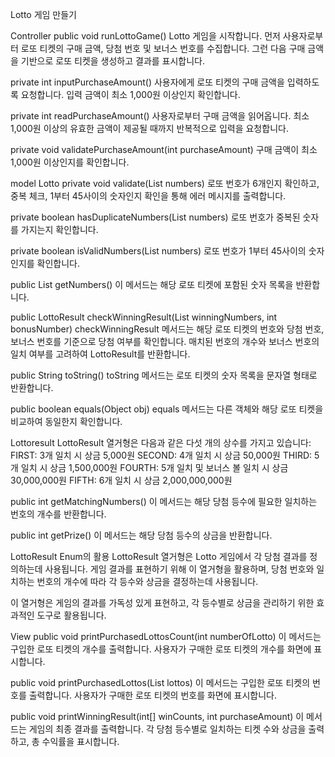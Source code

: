 Lotto 게임 만들기

Controller
public void runLottoGame()
Lotto 게임을 시작합니다. 먼저 사용자로부터 로또 티켓의 구매 금액, 당첨 번호 및 보너스 번호를 수집합니다. 그런 다음 구매 금액을 기반으로 로또 티켓을 생성하고 결과를 표시합니다.

private int inputPurchaseAmount()
사용자에게 로또 티켓의 구매 금액을 입력하도록 요청합니다. 입력 금액이 최소 1,000원 이상인지 확인합니다.

private int readPurchaseAmount()
사용자로부터 구매 금액을 읽어옵니다. 최소 1,000원 이상의 유효한 금액이 제공될 때까지 반복적으로 입력을 요청합니다.

private void validatePurchaseAmount(int purchaseAmount)
구매 금액이 최소 1,000원 이상인지를 확인합니다.


model
Lotto
private void validate(List<Integer> numbers)
로또 번호가 6개인지 확인하고, 중복 체크, 1부터 45사이의 숫자인지 확인을 통해 에러 메시지를 출력합니다.

private boolean hasDuplicateNumbers(List<Integer> numbers)
로또 번호가 중복된 숫자를 가지는지 확인합니다.

private boolean isValidNumbers(List<Integer> numbers)
로또 번호가 1부터 45사이의 숫자인지를 확인합니다.

public List<Integer> getNumbers()
이 메서드는 해당 로또 티켓에 포함된 숫자 목록을 반환합니다.

public LottoResult checkWinningResult(List<Integer> winningNumbers, int bonusNumber)
checkWinningResult 메서드는 해당 로또 티켓의 번호와 당첨 번호, 보너스 번호를 기준으로 당첨 여부를 확인합니다. 매치된 번호의 개수와 보너스 번호의 일치 여부를 고려하여 LottoResult를 반환합니다.

public String toString()
toString 메서드는 로또 티켓의 숫자 목록을 문자열 형태로 반환합니다.

public boolean equals(Object obj)
equals 메서드는 다른 객체와 해당 로또 티켓을 비교하여 동일한지 확인합니다.

Lottoresult
LottoResult 열거형은 다음과 같은 다섯 개의 상수를 가지고 있습니다:
FIRST: 3개 일치 시 상금 5,000원
SECOND: 4개 일치 시 상금 50,000원
THIRD: 5개 일치 시 상금 1,500,000원
FOURTH: 5개 일치 및 보너스 볼 일치 시 상금 30,000,000원
FIFTH: 6개 일치 시 상금 2,000,000,000원

public int getMatchingNumbers()
이 메서드는 해당 당첨 등수에 필요한 일치하는 번호의 개수를 반환합니다.

public int getPrize()
이 메서드는 해당 당첨 등수의 상금을 반환합니다.

LottoResult Enum의 활용
LottoResult 열거형은 Lotto 게임에서 각 당첨 결과를 정의하는데 사용됩니다. 게임 결과를 표현하기 위해 이 열거형을 활용하며, 당첨 번호와 일치하는 번호의 개수에 따라 각 등수와 상금을 결정하는데 사용됩니다.

이 열거형은 게임의 결과를 가독성 있게 표현하고, 각 등수별로 상금을 관리하기 위한 효과적인 도구로 활용됩니다.


View
public void printPurchasedLottosCount(int numberOfLotto)
이 메서드는 구입한 로또 티켓의 개수를 출력합니다. 사용자가 구매한 로또 티켓의 개수를 화면에 표시합니다.

public void printPurchasedLottos(List<Lotto> lottos)
이 메서드는 구입한 로또 티켓의 번호를 출력합니다. 사용자가 구매한 로또 티켓의 번호를 화면에 표시합니다.

public void printWinningResult(int[] winCounts, int purchaseAmount)
이 메서드는 게임의 최종 결과를 출력합니다. 각 당첨 등수별로 일치하는 티켓 수와 상금을 출력하고, 총 수익률을 표시합니다.
